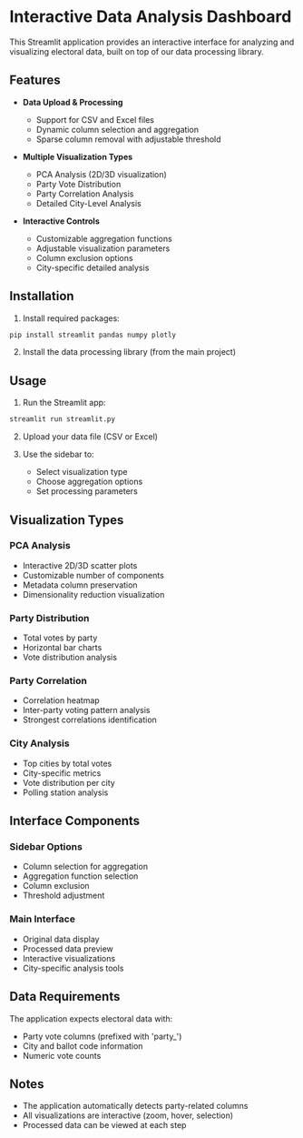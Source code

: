 # Interactive Data Analysis Dashboard

This Streamlit application provides an interactive interface for analyzing and visualizing electoral data, built on top of our data processing library.

## Features

- **Data Upload & Processing**
  - Support for CSV and Excel files
  - Dynamic column selection and aggregation
  - Sparse column removal with adjustable threshold

- **Multiple Visualization Types**
  - PCA Analysis (2D/3D visualization)
  - Party Vote Distribution
  - Party Correlation Analysis
  - Detailed City-Level Analysis

- **Interactive Controls**
  - Customizable aggregation functions
  - Adjustable visualization parameters
  - Column exclusion options
  - City-specific detailed analysis

## Installation

1. Install required packages:
```bash
pip install streamlit pandas numpy plotly
```

2. Install the data processing library (from the main project)

## Usage

1. Run the Streamlit app:
```bash
streamlit run streamlit.py
```

2. Upload your data file (CSV or Excel)

3. Use the sidebar to:
   - Select visualization type
   - Choose aggregation options
   - Set processing parameters

## Visualization Types

### PCA Analysis
- Interactive 2D/3D scatter plots
- Customizable number of components
- Metadata column preservation
- Dimensionality reduction visualization

### Party Distribution
- Total votes by party
- Horizontal bar charts
- Vote distribution analysis

### Party Correlation
- Correlation heatmap
- Inter-party voting pattern analysis
- Strongest correlations identification

### City Analysis
- Top cities by total votes
- City-specific metrics
- Vote distribution per city
- Polling station analysis

## Interface Components

### Sidebar Options
- Column selection for aggregation
- Aggregation function selection
- Column exclusion
- Threshold adjustment

### Main Interface
- Original data display
- Processed data preview
- Interactive visualizations
- City-specific analysis tools

## Data Requirements
The application expects electoral data with:
- Party vote columns (prefixed with 'party_')
- City and ballot code information
- Numeric vote counts

## Notes
- The application automatically detects party-related columns
- All visualizations are interactive (zoom, hover, selection)
- Processed data can be viewed at each step
